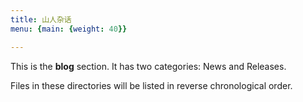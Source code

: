```yaml
---
title: 山人杂话
menu: {main: {weight: 40}}

---
```


This is the **blog** section. It has two categories: News and Releases.

Files in these directories will be listed in reverse chronological order.

